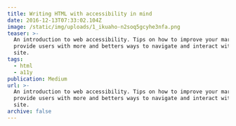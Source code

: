 ```yaml
---
title: Writing HTML with accessibility in mind
date: 2016-12-13T07:33:02.104Z
image: /static/img/uploads/1_ikuaho-n2soq5gcyhe3nfa.png
teaser: >-
  An introduction to web accessibility. Tips on how to improve your markup and
  provide users with more and betters ways to navigate and interact with your
  site.
tags:
  - html
  - a11y
publication: Medium
url: >-
  An introduction to web accessibility. Tips on how to improve your markup and
  provide users with more and betters ways to navigate and interact with your
  site.
archive: false
---
```


